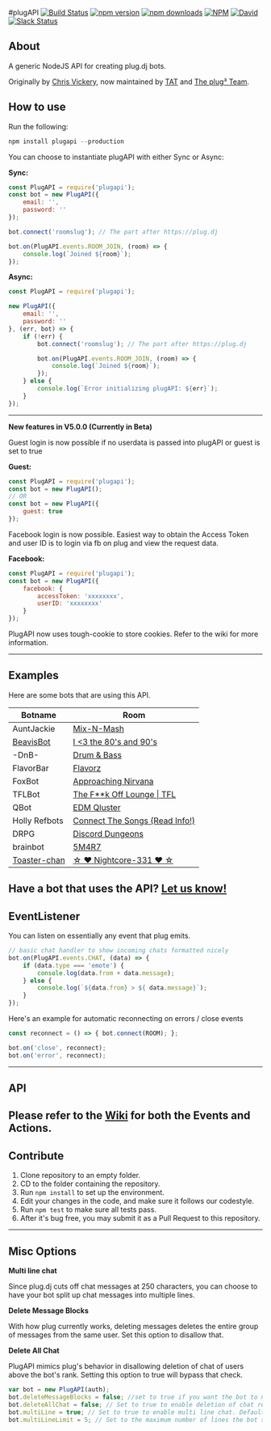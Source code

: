 #plugAPI  [![Build Status](https://img.shields.io/travis/plugCubed/plugAPI.svg)](https://travis-ci.org/plugCubed/plugAPI) [![npm version](http://img.shields.io/npm/v/plugapi.svg)](https://npmjs.org/package/plugapi) [![npm downloads](https://img.shields.io/npm/dm/plugapi.svg)](https://npmjs.org/package/plugapi) [![NPM](https://img.shields.io/npm/l/plugapi.svg)](https://github.com/plugCubed/plugAPI/blob/master/LICENSE.md) [![David](https://img.shields.io/david/plugcubed/plugapi.svg)](https://david-dm.org/plugcubed/plugapi) [![Slack Status](https://slack.plugcubed.net/badge.svg)](https://slack.plugcubed.net)


## About

A generic NodeJS API for creating plug.dj bots.

Originally by [Chris Vickery](https://github.com/chrisinajar), now maintained by [TAT](https://github.com/TATDK) and [The plug³ Team](https://github.com/plugCubed).

## How to use
Run the following:

``` javascript
npm install plugapi --production
```

You can choose to instantiate plugAPI with either Sync or Async:

**Sync:**

```javascript
const PlugAPI = require('plugapi');
const bot = new PlugAPI({
    email: '',
    password: ''
});

bot.connect('roomslug'); // The part after https://plug.dj

bot.on(PlugAPI.events.ROOM_JOIN, (room) => {
    console.log(`Joined ${room}`);
});
```

**Async:**

```javascript
const PlugAPI = require('plugapi');

new PlugAPI({
    email: '',
    password: ''
}, (err, bot) => {
    if (!err) {
        bot.connect('roomslug'); // The part after https://plug.dj

        bot.on(PlugAPI.events.ROOM_JOIN, (room) => {
            console.log(`Joined ${room}`);
        });
    } else {
        console.log(`Error initializing plugAPI: ${err}`);
    }
});
```
---
**New features in V5.0.0 (Currently in Beta)**

Guest login is now possible if no userdata is passed into plugAPI or guest is set to true

**Guest:**
```javascript
const PlugAPI = require('plugapi');
const bot = new PlugAPI();
// OR
const bot = new PlugAPI({
    guest: true
});
```

Facebook login is now possible. Easiest way to obtain the Access Token and user ID is to login via fb on plug and view the request data.

**Facebook:**
```javascript
const PlugAPI = require('plugapi');
const bot = new PlugAPI({
    facebook: {
        accessToken: 'xxxxxxxx',
        userID: 'xxxxxxxx'
    }
});
```

PlugAPI now uses tough-cookie to store cookies. Refer to the wiki for more information.

---
## Examples
Here are some bots that are using this API.

| Botname                                              | Room                                                            |
| ---------------------------------------------------- | --------------------------------------------------------------- |
| AuntJackie                                           | [Mix-N-Mash](https://plug.dj/mix-n-mash-2)                      |
| [BeavisBot](https://github.com/AvatarKava/BeavisBot) | [I <3 the 80's and 90's](https://plug.dj/i-the-80-s-and-90-s-1) |
| -DnB-                                                | [Drum & Bass](https://plug.dj/drum-bass)                        |
| FlavorBar                                            | [Flavorz](https://plug.dj/flavorz)                              |
| FoxBot                                               | [Approaching Nirvana](https://plug.dj/approachingnirvana)       |
| TFLBot                                               | [The F**k Off Lounge \| TFL](https://plug.dj/thedark1337)        |
| QBot                                                 | [EDM Qluster](https://plug.dj/qluster) |
| Holly Refbots                                        | [Connect The Songs (Read Info!)](https://plug.dj/connect-the-songs-read-info/) |
| DRPG                                                 | [Discord Dungeons](https://plug.dj/discorddungeons) |
| brainbot                                             | [5M4R7](https://plug.dj/5m4r7) |
| [Toaster-chan](https://git.io/vDTfR)                 | [☆ ♥ Nightcore-331 ♥ ☆](https://plug.dj/nightcore-331) |

Have a bot that uses the API? [**Let us know!**](https://github.com/plugCubed/plugAPI/issues/new)
---
## EventListener
You can listen on essentially any event that plug emits.
```javascript
// basic chat handler to show incoming chats formatted nicely
bot.on(PlugAPI.events.CHAT, (data) => {
    if (data.type === 'emote') {
        console.log(data.from + data.message);
    } else {
        console.log(`${data.from} > ${ data.message}`);
    }
});
```

Here's an example for automatic reconnecting on errors / close events
```javascript
const reconnect = () => { bot.connect(ROOM); };

bot.on('close', reconnect);
bot.on('error', reconnect);
```
---

## API
Please refer to the [Wiki](https://github.com/plugcubed/plugapi/wiki) for both the Events and Actions.
---
## Contribute
1. Clone repository to an empty folder.
2. CD to the folder containing the repository.
3. Run `npm install` to set up the environment.
4. Edit your changes in the code, and make sure it follows our codestyle.
5. Run `npm test` to make sure all tests pass.
6. After it's bug free, you may submit it as a Pull Request to this repository.
---
## Misc Options

**Multi line chat**

Since plug.dj cuts off chat messages at 250 characters, you can choose to have your bot split up chat messages into multiple lines.

**Delete Message Blocks**

With how plug currently works, deleting messages deletes the entire group of messages from the same user. Set this option to disallow that.

**Delete All Chat**

PlugAPI mimics plug's behavior in disallowing deletion of chat of users above the bot's rank. Setting this option to true will bypass that check.

```javascript
var bot = new PlugAPI(auth);
bot.deleteMessageBlocks = false; //set to true if you want the bot to not delete grouped messages. Default is false.
bot.deleteAllChat = false; // Set to true to enable deletion of chat regardless of role . Default is false
bot.multiLine = true; // Set to true to enable multi line chat. Default is false
bot.multiLineLimit = 5; // Set to the maximum number of lines the bot should split messages up into. Any text beyond this number will just be omitted. Default is 5.
```
